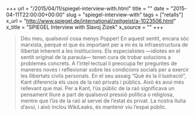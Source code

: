 +++
url = "/2015/04/11/spiegel-interview-with.html"
title = ""
date = "2015-04-11T22:00:00+00:00"
slug = "spiegel-interview-with"
tags = ["retalls"]
x_url = "http://www.spiegel.de/international/zeitgeist/a-1023506.html"
x_title = "SPIEGEL Interview with Slavoj Zizek"
x_source = ""
+++


> Déu meu, qualsevol cosa menys Popper! En aquest sentit, encara sóc marxista, perquè el que és important per a mi és la infraestructura de llibertat inherent a les institucions. Els especialistes —idiotes en el sentit original de la paraula— tenen cura de trobar solucions a problemes concrets. A l’intel·lectual li preocupa fer preguntes de maneres noves i reflexionar sobre les condicions socials per a exercir les llibertats civils personals. En el seu assaig “Què és la il·lustració”, Kant diferencia els usos de la raó privats i públics. Això és avui més rellevant que mai. Per a Kant, l’ús públic de la raó significava un pensament lliure a part de qualsevol pressió política o religiosa, mentre que l’ús de la raó al servei de l’estat és privat. La nostra lluita d’avui, i això inclou WikiLeaks, és mantenir viu l’espai públic.

